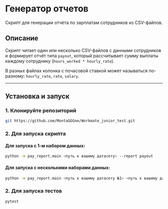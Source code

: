 # Генератор отчетов

Скрипт для генерации отчёта по зарплатам сотрудников из CSV-файлов.

## Описание

Скрипт читает один или несколько CSV-файлов с данными сотрудников и формирует отчёт типа `payout`, который рассчитывает сумму выплаты каждому сотруднику (`hours_worked * hourly_rate`).

В разных файлах колонка с почасовой ставкой может называться по-разному: `hourly_rate`, `rate`, `salary`.

---

## Установка и запуск

### 1. Клонируйте репозиторий
```bash
git https://github.com/MontaGGGne/Workmate_junior_test.git
```

### 2. Для запуска скрипта
#### Для запуска с 1-м набором данных:
```bash
python -m pay_report.main <путь к вашему датасету> --report payout
```

#### Для запуска с несколькими наборами данных:
```bash
python -m pay_report.main <путь к вашему датасету №1> <путь к вашему датасету №2> <...> --report payout
```

### 2. Для запуска тестов
```bash
pytest
```